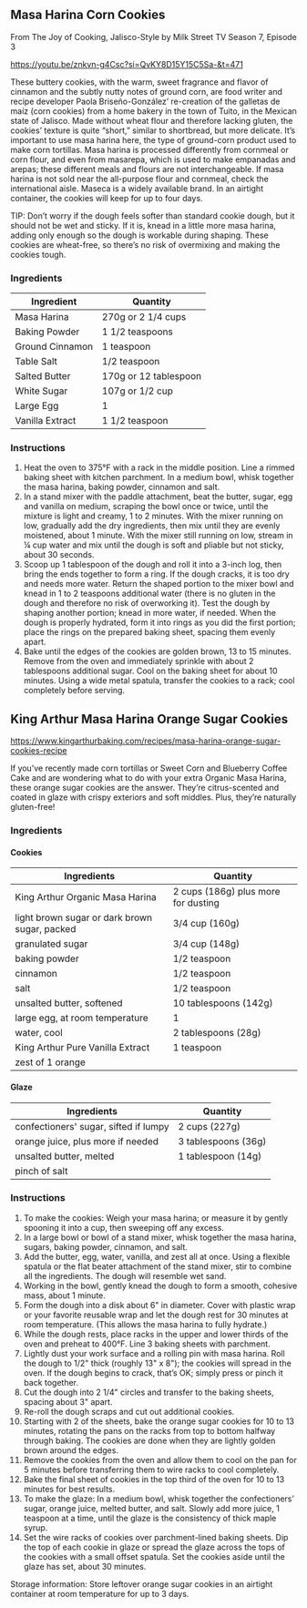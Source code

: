 
## Masa Harina Corn Cookies 

From The Joy of Cooking, Jalisco-Style by Milk Street TV Season 7, Episode 3

https://youtu.be/znkvn-g4Csc?si=QvKY8D15Y15C5Sa-&t=471

These buttery cookies, with the warm, sweet fragrance and flavor of cinnamon and the subtly nutty notes of ground corn, are food writer and recipe developer Paola Briseño-González’ re-creation of the galletas de maíz (corn cookies) from a home bakery in the town of Tuito, in the Mexican state of Jalisco. Made without wheat flour and therefore lacking gluten, the cookies’ texture is quite “short,” similar to shortbread, but more delicate. It’s important to use masa harina here, the type of ground-corn product used to make corn tortillas. Masa harina is processed differently from cornmeal or corn flour, and even from masarepa, which is used to make empanadas and arepas; these different meals and flours are not interchangeable. If masa harina is not sold near the all-purpose flour and cornmeal, check the international aisle. Maseca is a widely available brand. In an airtight container, the cookies will keep for up to four days.

TIP: Don’t worry if the dough feels softer than standard cookie dough, but it should not be wet and sticky. If it is, knead in a little more masa harina, adding only enough so the dough is workable during shaping. These cookies are wheat-free, so there’s no risk of overmixing and making the cookies tough.

### Ingredients 

|Ingredient|Quantity|
|---|---|
|Masa Harina|270g or 2 1/4 cups|
|Baking Powder|1 1/2 teaspoons|
|Ground Cinnamon|1 teaspoon|
|Table Salt|1/2 teaspoon|
|Salted Butter|170g or 12 tablespoon|
|White Sugar|107g or 1/2 cup|
|Large Egg|1|
|Vanilla Extract|1 1/2 teaspoon|

### Instructions

1. Heat the oven to 375°F with a rack in the middle position. Line a rimmed baking sheet with kitchen parchment. In a medium bowl, whisk together the masa harina, baking powder, cinnamon and salt.
2. In a stand mixer with the paddle attachment, beat the butter, sugar, egg and vanilla on medium, scraping the bowl once or twice, until the mixture is light and creamy, 1 to 2 minutes. With the mixer running on low, gradually add the dry ingredients, then mix until they are evenly moistened, about 1 minute. With the mixer still running on low, stream in ¼ cup water and mix until the dough is soft and pliable but not sticky, about 30 seconds.
3. Scoop up 1 tablespoon of the dough and roll it into a 3-inch log, then bring the ends together to form a ring. If the dough cracks, it is too dry and needs more water. Return the shaped portion to the mixer bowl and knead in 1 to 2 teaspoons additional water (there is no gluten in the dough and therefore no risk of overworking it). Test the dough by shaping another portion; knead in more water, if needed. When the dough is properly hydrated, form it into rings as you did the first portion; place the rings on the prepared baking sheet, spacing them evenly apart.
4. Bake until the edges of the cookies are golden brown, 13 to 15 minutes. Remove from the oven and immediately sprinkle with about 2 tablespoons additional sugar. Cool on the baking sheet for about 10 minutes. Using a wide metal spatula, transfer the cookies to a rack; cool completely before serving.



## King Arthur Masa Harina Orange Sugar Cookies

https://www.kingarthurbaking.com/recipes/masa-harina-orange-sugar-cookies-recipe

If you’ve recently made corn tortillas or Sweet Corn and Blueberry Coffee Cake and are wondering what to do with your extra Organic Masa Harina, these orange sugar cookies are the answer. They’re citrus-scented and coated in glaze with crispy exteriors and soft middles. Plus, they’re naturally gluten-free!

### Ingredients

#### Cookies

|Ingredients|Quantity|
|---|---|
|King Arthur Organic Masa Harina|2 cups (186g) plus more for dusting|
|light brown sugar or dark brown sugar, packed|3/4 cup (160g)|
|granulated sugar|3/4 cup (148g)|
|baking powder|1/2 teaspoon|
|cinnamon|1/2 teaspoon|
|salt|1/2 teaspoon|
|unsalted butter, softened|10 tablespoons (142g)|
|large egg, at room temperature|1|
|water, cool|2 tablespoons (28g)|
|King Arthur Pure Vanilla Extract|1 teaspoon|
|zest of 1 orange||

#### Glaze

|Ingredients|Quantity|
|---|---|
|confectioners' sugar, sifted if lumpy|2 cups (227g)|
|orange juice, plus more if needed|3 tablespoons (36g) 
|unsalted butter, melted|1 tablespoon (14g)|
|pinch of salt|

### Instructions
1. To make the cookies: Weigh your masa harina; or measure it by gently spooning it into a cup, then sweeping off any excess.
2. In a large bowl or bowl of a stand mixer, whisk together the masa harina, sugars, baking powder, cinnamon, and salt.
3. Add the butter, egg, water, vanilla, and zest all at once. Using a flexible spatula or the flat beater attachment of the stand mixer, stir to combine all the ingredients. The dough will resemble wet sand.
4. Working in the bowl, gently knead the dough to form a smooth, cohesive mass, about 1 minute.
5. Form the dough into a disk about 6" in diameter. Cover with plastic wrap or your favorite reusable wrap and let the dough rest for 30 minutes at room temperature. (This allows the masa harina to fully hydrate.)
6. While the dough rests, place racks in the upper and lower thirds of the oven and preheat to 400°F. Line 3 baking sheets with parchment.
7. Lightly dust your work surface and a rolling pin with masa harina. Roll the dough to 1/2" thick (roughly 13" x 8"); the cookies will spread in the oven. If the dough begins to crack, that’s OK; simply press or pinch it back together.
8. Cut the dough into 2 1/4" circles and transfer to the baking sheets, spacing about 3" apart.
9. Re-roll the dough scraps and cut out additional cookies.
10. Starting with 2 of the sheets, bake the orange sugar cookies for 10 to 13 minutes, rotating the pans on the racks from top to bottom halfway through baking. The cookies are done when they are lightly golden brown around the edges.
11. Remove the cookies from the oven and allow them to cool on the pan for 5 minutes before transferring them to wire racks to cool completely.
12. Bake the final sheet of cookies in the top third of the oven for 10 to 13 minutes for best results.
13. To make the glaze: In a medium bowl, whisk together the confectioners’ sugar, orange juice, melted butter, and salt. Slowly add more juice, 1 teaspoon at a time, until the glaze is the consistency of thick maple syrup.
14. Set the wire racks of cookies over parchment-lined baking sheets. Dip the top of each cookie in glaze or spread the glaze across the tops of the cookies with a small offset spatula. Set the cookies aside until the glaze has set, about 30 minutes.

Storage information: Store leftover orange sugar cookies in an airtight container at room temperature for up to 3 days.
